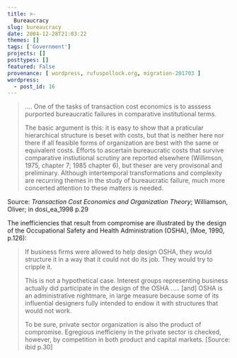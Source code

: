 ```yaml
---
title: >-
  Bureaucracy
slug: bureaucracy
date: 2004-12-28T21:03:22
themes: []
tags: ['Government']
projects: []
posttypes: []
featured: False
provenance: [ wordpress, rufuspollock.org, migration-201703 ]
wordpress:
  - post_id: 16
---
```


<blockquote>
	<p>
		.... One of the tasks of transaction cost economics is to asssess purported bureaucratic failures in comparative institutional terms.
	</p>
	<p>
		The basic argument is this: it is easy to show that a praticular hierarchical structure is beset with costs, but that is neither here nor there if all feasible forms of organization are best with the same or equivalent costs. Efforts to ascertain bureaucratic costs that survive comparative instiutional scrutiny are reported elsewhere (Willimson, 1975, chapter 7; 1985 chapter 6), but theser are very provisonal and preliminary. Although intertemporal transformations and complexity are recurring themes in the study of bureaucratic failure, much more concerted attention to these matters is needed.
	</p>
</blockquote>
<p>
	Source: <em>Transaction Cost Economics and Organization Theory</em>; Williamson, Oliver; in dosi_ea_1998 p.29
</p>

The inefficiencies that result from compromise are illustrated by the design of the Occupational Safety and Health Administration (OSHA), (Moe, 1990, p.126):

> If business firms were allowed to help design OSHA, they would structure it in a way that it could not do its job. They would try to cripple it.
>
> This is not a hypothetical case. Interest groups representing business actually did participate in the design of the OSHA ..... [and] OSHA is an administrative nightmare, in large measure because some of its influential designers fully intended to endow it with structures that would not work.
>
> To be sure, private sector organization is also the product of compromise. Egregious inefficieny in the private sector is checked, however, by competition in both product and capital markets. [Source: ibid p.30]


